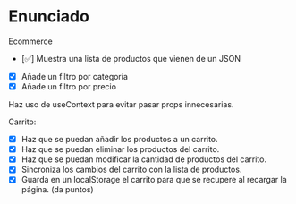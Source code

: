 # Enunciado

Ecommerce

- [✅] Muestra una lista de productos que vienen de un JSON
- [x] Añade un filtro por categoría
- [x] Añade un filtro por precio

Haz uso de useContext para evitar pasar props innecesarias.

Carrito:

- [x] Haz que se puedan añadir los productos a un carrito.
- [x] Haz que se puedan eliminar los productos del carrito.
- [x] Haz que se puedan modificar la cantidad de productos del carrito.
- [x] Sincroniza los cambios del carrito con la lista de productos.
- [x] Guarda en un localStorage el carrito para que se recupere al recargar la página. (da puntos)